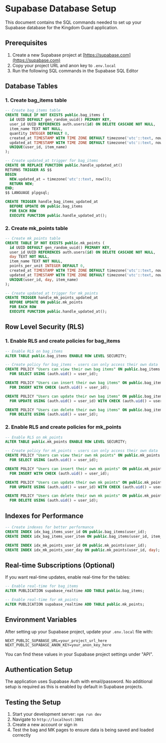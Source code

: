 # Supabase Database Setup

This document contains the SQL commands needed to set up your Supabase database for the Kingdom Guard application.

## Prerequisites

1. Create a new Supabase project at [https://supabase.com](https://supabase.com)
2. Copy your project URL and anon key to `.env.local`
3. Run the following SQL commands in the Supabase SQL Editor

## Database Tables

### 1. Create bag_items table

```sql
-- Create bag_items table
CREATE TABLE IF NOT EXISTS public.bag_items (
  id UUID DEFAULT gen_random_uuid() PRIMARY KEY,
  user_id UUID REFERENCES auth.users(id) ON DELETE CASCADE NOT NULL,
  item_name TEXT NOT NULL,
  quantity INTEGER DEFAULT 0,
  created_at TIMESTAMP WITH TIME ZONE DEFAULT timezone('utc'::text, now()) NOT NULL,
  updated_at TIMESTAMP WITH TIME ZONE DEFAULT timezone('utc'::text, now()) NOT NULL,
  UNIQUE(user_id, item_name)
);

-- Create updated_at trigger for bag_items
CREATE OR REPLACE FUNCTION public.handle_updated_at()
RETURNS TRIGGER AS $$
BEGIN
  NEW.updated_at = timezone('utc'::text, now());
  RETURN NEW;
END;
$$ LANGUAGE plpgsql;

CREATE TRIGGER handle_bag_items_updated_at
  BEFORE UPDATE ON public.bag_items
  FOR EACH ROW
  EXECUTE FUNCTION public.handle_updated_at();
```

### 2. Create mk_points table

```sql
-- Create mk_points table
CREATE TABLE IF NOT EXISTS public.mk_points (
  id UUID DEFAULT gen_random_uuid() PRIMARY KEY,
  user_id UUID REFERENCES auth.users(id) ON DELETE CASCADE NOT NULL,
  day TEXT NOT NULL,
  item_name TEXT NOT NULL,
  points_per_unit INTEGER DEFAULT 0,
  created_at TIMESTAMP WITH TIME ZONE DEFAULT timezone('utc'::text, now()) NOT NULL,
  updated_at TIMESTAMP WITH TIME ZONE DEFAULT timezone('utc'::text, now()) NOT NULL,
  UNIQUE(user_id, day, item_name)
);

-- Create updated_at trigger for mk_points
CREATE TRIGGER handle_mk_points_updated_at
  BEFORE UPDATE ON public.mk_points
  FOR EACH ROW
  EXECUTE FUNCTION public.handle_updated_at();
```

## Row Level Security (RLS)

### 1. Enable RLS and create policies for bag_items

```sql
-- Enable RLS on bag_items
ALTER TABLE public.bag_items ENABLE ROW LEVEL SECURITY;

-- Create policy for bag_items - users can only access their own data
CREATE POLICY "Users can view their own bag items" ON public.bag_items
  FOR SELECT USING (auth.uid() = user_id);

CREATE POLICY "Users can insert their own bag items" ON public.bag_items
  FOR INSERT WITH CHECK (auth.uid() = user_id);

CREATE POLICY "Users can update their own bag items" ON public.bag_items
  FOR UPDATE USING (auth.uid() = user_id) WITH CHECK (auth.uid() = user_id);

CREATE POLICY "Users can delete their own bag items" ON public.bag_items
  FOR DELETE USING (auth.uid() = user_id);
```

### 2. Enable RLS and create policies for mk_points

```sql
-- Enable RLS on mk_points
ALTER TABLE public.mk_points ENABLE ROW LEVEL SECURITY;

-- Create policy for mk_points - users can only access their own data
CREATE POLICY "Users can view their own mk points" ON public.mk_points
  FOR SELECT USING (auth.uid() = user_id);

CREATE POLICY "Users can insert their own mk points" ON public.mk_points
  FOR INSERT WITH CHECK (auth.uid() = user_id);

CREATE POLICY "Users can update their own mk points" ON public.mk_points
  FOR UPDATE USING (auth.uid() = user_id) WITH CHECK (auth.uid() = user_id);

CREATE POLICY "Users can delete their own mk points" ON public.mk_points
  FOR DELETE USING (auth.uid() = user_id);
```

## Indexes for Performance

```sql
-- Create indexes for better performance
CREATE INDEX idx_bag_items_user_id ON public.bag_items(user_id);
CREATE INDEX idx_bag_items_user_item ON public.bag_items(user_id, item_name);

CREATE INDEX idx_mk_points_user_id ON public.mk_points(user_id);
CREATE INDEX idx_mk_points_user_day ON public.mk_points(user_id, day);
```

## Real-time Subscriptions (Optional)

If you want real-time updates, enable real-time for the tables:

```sql
-- Enable real-time for bag_items
ALTER PUBLICATION supabase_realtime ADD TABLE public.bag_items;

-- Enable real-time for mk_points
ALTER PUBLICATION supabase_realtime ADD TABLE public.mk_points;
```

## Environment Variables

After setting up your Supabase project, update your `.env.local` file with:

```env
NEXT_PUBLIC_SUPABASE_URL=your_project_url_here
NEXT_PUBLIC_SUPABASE_ANON_KEY=your_anon_key_here
```

You can find these values in your Supabase project settings under "API".

## Authentication Setup

The application uses Supabase Auth with email/password. No additional setup is required as this is enabled by default in Supabase projects.

## Testing the Setup

1. Start your development server: `npm run dev`
2. Navigate to `http://localhost:3001`
3. Create a new account or sign in
4. Test the bag and MK pages to ensure data is being saved and loaded correctly
